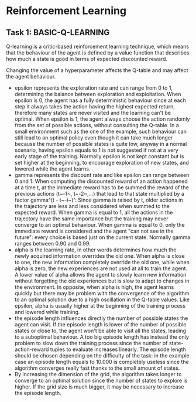 # Reinforcement Learning

## Task 1: BASIC-Q-LEARNING

Q-learning is a critic-based reinforcement learning technique, which means that the behaviour of the agent is
defined by a value function that describes how much a state is good in terms of expected discounted reward.

Changing the value of a hyperparameter affects the Q-table and may affect the agent behaviour.

- epsilon represents the exploration rate and can range from 0 to 1, determining the balance between exploration and
exploitation. When epsilon is 0, the agent has a fully deterministic behaviour since at each step it always takes the action 
having the highest expected return, therefore many states are never visited and the learning can't be optimal. 
When epsilon is 1, the agent always choose the 
action randomly from the set of possible actions, without consulting the Q-table. In a small environment such as the
one of the example, such behaviour can still lead to an optimal policy even though it can take much longer because the
number of possible states is quite low, anyway in a normal scenario, having epsilon equals to 1 is not suggested if
not at a very early stage of the training. Normally epsilon is not kept constant but is set higher at the beginning, to
encourage exploration of new states, and lowered while the agent learns. 
- gamma represents the discount rate and like epsilon can range between 0 and 1. When computing the discounted reward of
an action happened at a time t, at the immediate reward has to be summed the reward of the previous actions (t~-1~, t~-2~,...) that lead to that state multiplied
by a factor gamma^(t - t~-i~)^. Since gamma is raised by t, older actions in the trajectory are less and less considered
when summed to the expected reward. When gamma is equal to 1, all the actions in the trajectory have the same importance
but the training may never converge to an optimal behaviour. When gamma is equal to 0, only the immediate reward is considered
and the agent "can not see in the future": every choice is based just on the current state. 
Normally gamma ranges between 0.90 and 0.99.
- alpha is the learning rate, in other words determines how much the newly acquired information overrides the old one.
When alpha is close to one, the new information completely override the old one, while when alpha is zero, the new experiences
are not used at all to train the agent. A lower value of alpha allows the agent to slowly learn new information without forgetting
the old experiences but is slow to adapt to changes in the environment. In opposite, when alpha is high, the agent learns
quickly but there may be problem with the convergence of the algorithm to an optimal solution due to a high oscillation
in the Q-table values. Like epsilon, alpha is usually higher at the beginning of the training process and lowered while
training.
- the episode length influences directly the number of possible states the agent can visit. If the episode length is lower 
of the number of possible states or close to, the agent won't be able to visit all the states, leading to a suboptimal behaviour. 
A too big episode length has instead the only problem to slow down the training process since the number of state-action-reward tuples
to evaluate increases linearly. The episode length should be chosen depending on the difficulty of the task: in the example case an episode
length equals to 10.000 is completely useless since the algorithm converges really fast thanks to the small amount of states.
- By increasing the dimension of the grid, the algorithm takes longer to converge to an optimal solution since the number of states to
explore is higher. If the grid size is much bigger, it may be necessary to increase the episode length.